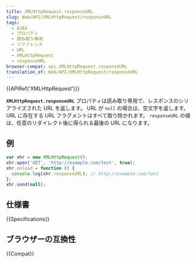 ```yaml
---
title: XMLHttpRequest.responseURL
slug: Web/API/XMLHttpRequest/responseURL
tags:
  - AJAX
  - プロパティ
  - 読み取り専用
  - リファレンス
  - URL
  - XMLHttpRequest
  - responseURL
browser-compat: api.XMLHttpRequest.responseURL
translation_of: Web/API/XMLHttpRequest/responseURL
---
```

{{APIRef('XMLHttpRequest')}}

**`XMLHttpRequest.responseURL`** プロパティは読み取り専用で、レスポンスのシリアライズされた URL を返します。 URL が `null` の場合は、空文字を返します。 URL に存在する URL フラグメントはすべて取り除かれます。 `responseURL` の値は、任意のリダイレクト後に得られる最後の URL になります。

## 例

```js
var xhr = new XMLHttpRequest();
xhr.open('GET', 'http://example.com/test', true);
xhr.onload = function () {
  console.log(xhr.responseURL); // http://example.com/test
};
xhr.send(null);
```

## 仕様書

{{Specifications}}

## ブラウザーの互換性

{{Compat}}
